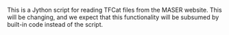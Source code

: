 This is a Jython script for reading TFCat files from the MASER website.  This will be 
changing, and we expect that this functionality will be subsumed by built-in
code instead of the script.

